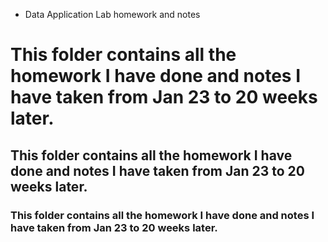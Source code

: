 * Data Application Lab homework and notes

# This folder contains all the homework I have done and notes I have taken from Jan 23 to 20 weeks later.
## This folder contains all the homework I have done and notes I have taken from Jan 23 to 20 weeks later.
### This folder contains all the homework I have done and notes I have taken from Jan 23 to 20 weeks later.
